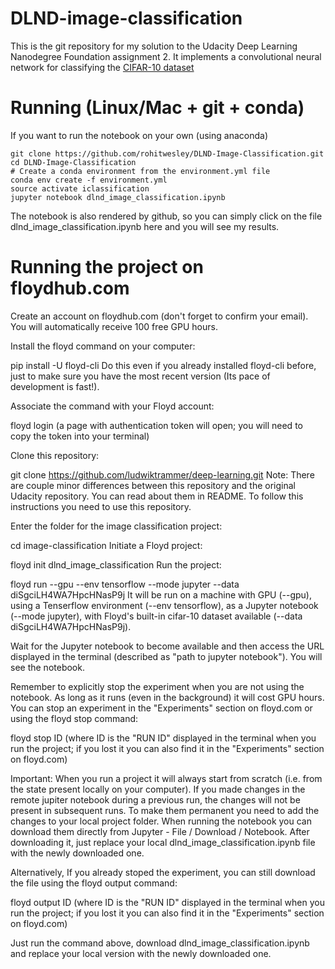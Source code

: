 # DLND-image-classification
This is the git repository for my solution to the Udacity Deep Learning Nanodegree Foundation assignment 2. It implements a convolutional neural network for classifying the [CIFAR-10 dataset](https://www.cs.toronto.edu/~kriz/cifar.html)

# Running (Linux/Mac + git + conda)
If you want to run the notebook on your own (using anaconda)

    git clone https://github.com/rohitwesley/DLND-Image-Classification.git
    cd DLND-Image-Classification
    # Create a conda environment from the environment.yml file
    conda env create -f environment.yml
    source activate iclassification
    jupyter notebook dlnd_image_classification.ipynb
The notebook is also rendered by github, so you can simply click on the file dlnd_image_classification.ipynb here and you will see my results.

# Running the project on floydhub.com
Create an account on floydhub.com (don't forget to confirm your email). You will automatically receive 100 free GPU hours.

Install the floyd command on your computer:

 pip install -U floyd-cli
Do this even if you already installed floyd-cli before, just to make sure you have the most recent version (Its pace of development is fast!).

Associate the command with your Floyd account:

 floyd login
(a page with authentication token will open; you will need to copy the token into your terminal)

Clone this repository:

 git clone https://github.com/ludwiktrammer/deep-learning.git
Note: There are couple minor differences between this repository and the original Udacity repository. You can read about them in README. To follow this instructions you need to use this repository.

Enter the folder for the image classification project:

 cd image-classification
Initiate a Floyd project:

 floyd init dlnd_image_classification
Run the project:

 floyd run --gpu --env tensorflow --mode jupyter --data diSgciLH4WA7HpcHNasP9j
It will be run on a machine with GPU (--gpu), using a Tenserflow environment (--env tensorflow), as a Jupyter notebook (--mode jupyter), with Floyd's built-in cifar-10 dataset available (--data diSgciLH4WA7HpcHNasP9j).

Wait for the Jupyter notebook to become available and then access the URL displayed in the terminal (described as "path to jupyter notebook"). You will see the notebook.

Remember to explicitly stop the experiment when you are not using the notebook. As long as it runs (even in the background) it will cost GPU hours. You can stop an experiment in the "Experiments" section on floyd.com or using the floyd stop command:

 floyd stop ID
(where ID is the "RUN ID" displayed in the terminal when you run the project; if you lost it you can also find it in the "Experiments" section on floyd.com)

Important: When you run a project it will always start from scratch (i.e. from the state present locally on your computer). If you made changes in the remote jupiter notebook during a previous run, the changes will not be present in subsequent runs. To make them permanent you need to add the changes to your local project folder. When running the notebook you can download them directly from Jupyter - File / Download / Notebook. After downloading it, just replace your local dlnd_image_classification.ipynb file with the newly downloaded one.

Alternatively, If you already stoped the experiment, you can still download the file using the floyd output command:

floyd output ID
(where ID is the "RUN ID" displayed in the terminal when you run the project; if you lost it you can also find it in the "Experiments" section on floyd.com)

Just run the command above, download dlnd_image_classification.ipynb and replace your local version with the newly downloaded one.
